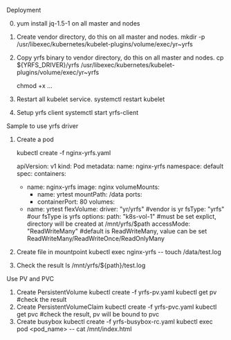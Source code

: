Deployment

0. yum install jq-1.5-1 on all master and nodes

1. Create vendor directory, do this on all master and nodes.
    mkdir -p /usr/libexec/kubernetes/kubelet-plugins/volume/exec/yr~yrfs
2. Copy yrfs binary to vendor directory, do this on all master and nodes.
    cp ${YRFS_DRIVER}/yrfs /usr/libexec/kubernetes/kubelet-plugins/volume/exec/yr~yrfs
  
    chmod +x ...

3. Restart all kubelet service.
    systemctl restart kubelet
4. Setup yrfs client
    systemctl start yrfs-client

Sample to use yrfs driver

1. Create a pod

    kubectl create -f nginx-yrfs.yaml


    apiVersion: v1
    kind: Pod
    metadata:
      name: nginx-yrfs
      namespace: default
    spec:
      containers:
      - name: nginx-yrfs
        image: nginx
        volumeMounts:
        - name: yrtest
          mountPath: /data
        ports:
        - containerPort: 80
      volumes:
      - name: yrtest
        flexVolume:
          driver: "yr/yrfs"             #vendor is yr
          fsType: "yrfs"                #our fsType is yrfs
          options:
            path: "k8s-vol-1"           #must be set explict, directory will be created at /mnt/yrfs/$path
            accessMode: "ReadWriteMany" #default is ReadWriteMany, value can be set ReadWriteMany/ReadWriteOnce/ReadOnlyMany

2. Create file in mountpoint
    kubectl exec nginx-yrfs -- touch /data/test.log
3. Check the result
    ls /mnt/yrfs/${path}/test.log

Use PV and PVC

1. Create PersistentVolume
    kubectl create -f yrfs-pv.yaml
    kubectl get pv  #check the result
2. Create PersistentVolumeClaim
    kubectl create -f yrfs-pvc.yaml
    kubectl get pvc #check the result, pv will be bound to pvc
3. Create busybox
    kubectl create -f yrfs-busybox-rc.yaml
    kubectl exec pod <pod_name> -- cat /mnt/index.html
